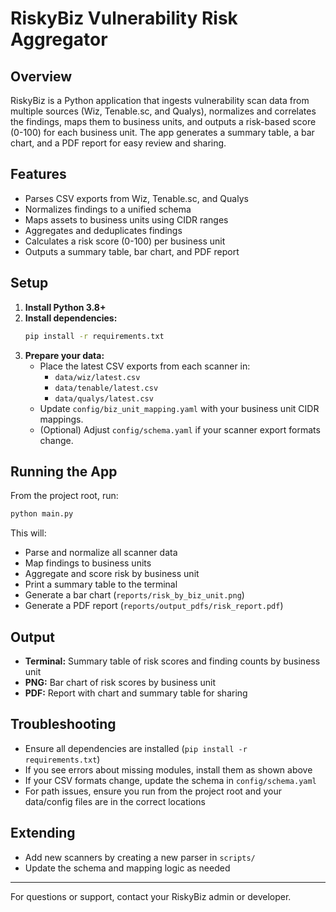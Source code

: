 # RiskyBiz Vulnerability Risk Aggregator

## Overview
RiskyBiz is a Python application that ingests vulnerability scan data from multiple sources (Wiz, Tenable.sc, and Qualys), normalizes and correlates the findings, maps them to business units, and outputs a risk-based score (0-100) for each business unit. The app generates a summary table, a bar chart, and a PDF report for easy review and sharing.

## Features
- Parses CSV exports from Wiz, Tenable.sc, and Qualys
- Normalizes findings to a unified schema
- Maps assets to business units using CIDR ranges
- Aggregates and deduplicates findings
- Calculates a risk score (0-100) per business unit
- Outputs a summary table, bar chart, and PDF report

## Setup
1. **Install Python 3.8+**
2. **Install dependencies:**
   ```sh
   pip install -r requirements.txt
   ```
3. **Prepare your data:**
   - Place the latest CSV exports from each scanner in:
     - `data/wiz/latest.csv`
     - `data/tenable/latest.csv`
     - `data/qualys/latest.csv`
   - Update `config/biz_unit_mapping.yaml` with your business unit CIDR mappings.
   - (Optional) Adjust `config/schema.yaml` if your scanner export formats change.

## Running the App
From the project root, run:
```sh
python main.py
```
This will:
- Parse and normalize all scanner data
- Map findings to business units
- Aggregate and score risk by business unit
- Print a summary table to the terminal
- Generate a bar chart (`reports/risk_by_biz_unit.png`)
- Generate a PDF report (`reports/output_pdfs/risk_report.pdf`)

## Output
- **Terminal:** Summary table of risk scores and finding counts by business unit
- **PNG:** Bar chart of risk scores by business unit
- **PDF:** Report with chart and summary table for sharing

## Troubleshooting
- Ensure all dependencies are installed (`pip install -r requirements.txt`)
- If you see errors about missing modules, install them as shown above
- If your CSV formats change, update the schema in `config/schema.yaml`
- For path issues, ensure you run from the project root and your data/config files are in the correct locations

## Extending
- Add new scanners by creating a new parser in `scripts/`
- Update the schema and mapping logic as needed

---
For questions or support, contact your RiskyBiz admin or developer.
